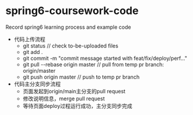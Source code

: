 # spring6-coursework-code
Record spring6 learning process and example code

- 代码上传流程
  - git status // check to-be-uploaded files
  - git add .
  - git commit -m "commit message started with feat/fix/deploy/perf..."
  - git pull --rebase origin master // pull from temp pr branch: origin/master
  - git push origin master // push to temp pr branch
- 代码主分支同步流程
  - 页面发起到origin/main主分支的pull request
  - 修改说明信息，merge pull request
  - 等待页面deploy过程运行成功，主分支同步完成
